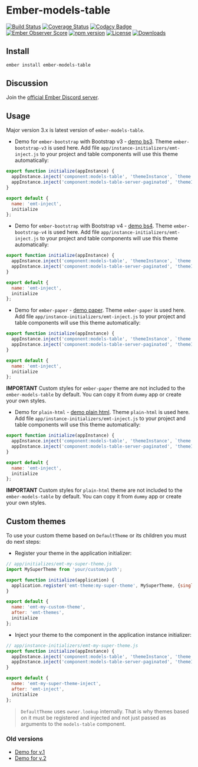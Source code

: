 
# Ember-models-table

[![Build Status](https://travis-ci.org/onechiporenko/ember-models-table.svg?branch=master)](https://travis-ci.org/onechiporenko/ember-models-table)
[![Coverage Status](https://coveralls.io/repos/github/onechiporenko/ember-models-table/badge.svg?branch=master)](https://coveralls.io/github/onechiporenko/ember-models-table?branch=master)
[![Codacy Badge](https://www.codacy.com/project/badge/062ef689838e43dfa46eecd1f74f22af)](https://www.codacy.com/app/cv_github/ember-models-table)
[![Ember Observer Score](https://emberobserver.com/badges/ember-models-table.svg)](https://emberobserver.com/addons/ember-models-table)
[![npm version](https://badge.fury.io/js/ember-models-table.png)](http://badge.fury.io/js/ember-models-table)
[![License](http://img.shields.io/:license-mit-blue.svg)](http://doge.mit-license.org)
[![Downloads](http://img.shields.io/npm/dm/ember-models-table.svg)](https://www.npmjs.com/package/ember-models-table)

## Install

```bash
ember install ember-models-table
```

## Discussion

Join the [official Ember Discord server](https://discord.gg/zT3asNS).

## Usage

Major version 3.x is latest version of `ember-models-table`.

* Demo for `ember-bootstrap` with Bootstrap v3 - [demo bs3](http://onechiporenko.github.io/ember-models-table/v.3/bs3). Theme `ember-bootstrap-v3` is used here. Add file `app/instance-initializers/emt-inject.js` to your project and table components will use this theme automatically:

```javascript
export function initialize(appInstance) {
  appInstance.inject('component:models-table', 'themeInstance', `theme:ember-bootstrap-v3`);
  appInstance.inject('component:models-table-server-paginated', 'themeInstance', `theme:ember-bootstrap-v3`);
}

export default {
  name: 'emt-inject',
  initialize
};
```

* Demo for `ember-bootstrap` with Bootstrap v4 - [demo bs4](http://onechiporenko.github.io/ember-models-table/v.3/bs4). Theme `ember-bootstrap-v4` is used here. Add file `app/instance-initializers/emt-inject.js` to your project and table components will use this theme automatically:

```javascript
export function initialize(appInstance) {
  appInstance.inject('component:models-table', 'themeInstance', `theme:ember-bootstrap-v4`);
  appInstance.inject('component:models-table-server-paginated', 'themeInstance', `theme:ember-bootstrap-v4`);
}

export default {
  name: 'emt-inject',
  initialize
};
```

* Demo for `ember-paper` - [demo paper](http://onechiporenko.github.io/ember-models-table/v.3/paper). Theme `ember-paper` is used here. Add file `app/instance-initializers/emt-inject.js` to your project and table components will use this theme automatically:

```javascript
export function initialize(appInstance) {
  appInstance.inject('component:models-table', 'themeInstance', `theme:ember-paper`);
  appInstance.inject('component:models-table-server-paginated', 'themeInstance', `theme:ember-paper`);
}

export default {
  name: 'emt-inject',
  initialize
};
```

**IMPORTANT** Custom styles for `ember-paper` theme are not included to the `ember-models-table` by default. You can copy it from `dummy` app or create your own styles.

* Demo for `plain-html` - [demo plain html](http://onechiporenko.github.io/ember-models-table/v.3/plain-html). Theme `plain-html` is used here. Add file `app/instance-initializers/emt-inject.js` to your project and table components will use this theme automatically:

```javascript
export function initialize(appInstance) {
  appInstance.inject('component:models-table', 'themeInstance', `theme:plain-html`);
  appInstance.inject('component:models-table-server-paginated', 'themeInstance', `theme:plain-html`);
}

export default {
  name: 'emt-inject',
  initialize
};
```

**IMPORTANT** Custom styles for `plain-html` theme are not included to the `ember-models-table` by default. You can copy it from `dummy` app or create your own styles.

## Custom themes

To use your custom theme based on `DefaultTheme` or its children you must do next steps:

* Register your theme in the application initializer:

```javascript
// app/initializes/emt-my-super-theme.js
import MySuperTheme from 'your/custom/path';

export function initialize(application) {
  application.register('emt-theme:my-super-theme', MySuperTheme, {singleton: false});
}

export default {
  name: 'emt-my-custom-theme',
  after: 'emt-themes',
  initialize
};
```

* Inject your theme to the component in the application instance initializer:

```javascript
// app/instance-initializers/emt-my-super-theme.js
export function initialize(appInstance) {
  appInstance.inject('component:models-table', 'themeInstance', 'theme:my-super-theme');
  appInstance.inject('component:models-table-server-paginated', 'themeInstance', 'theme:my-super-theme');
}

export default {
  name: 'emt-my-super-theme-inject',
  after: 'emt-inject',
  initialize
};
```

> `DefaultTheme` uses `owner.lookup` internally. That is why themes based on it must be registered and injected and not just passed as arguments to the `models-table` component.

### Old versions

* [Demo for v.1](http://onechiporenko.github.io/ember-models-table/v.1/)
* [Demo for v.2](http://onechiporenko.github.io/ember-models-table/v.2/)
